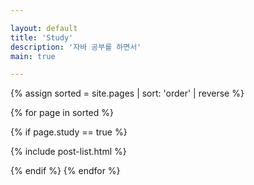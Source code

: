 ```yaml
---

layout: default
title: 'Study'
description: '자바 공부를 하면서'
main: true

---
```


{% assign sorted = site.pages | sort: 'order' | reverse %} 

{% for page in sorted %} 

{% if page.study == true %} 

{% include post-list.html %} 

{% endif %} {% endfor %}
